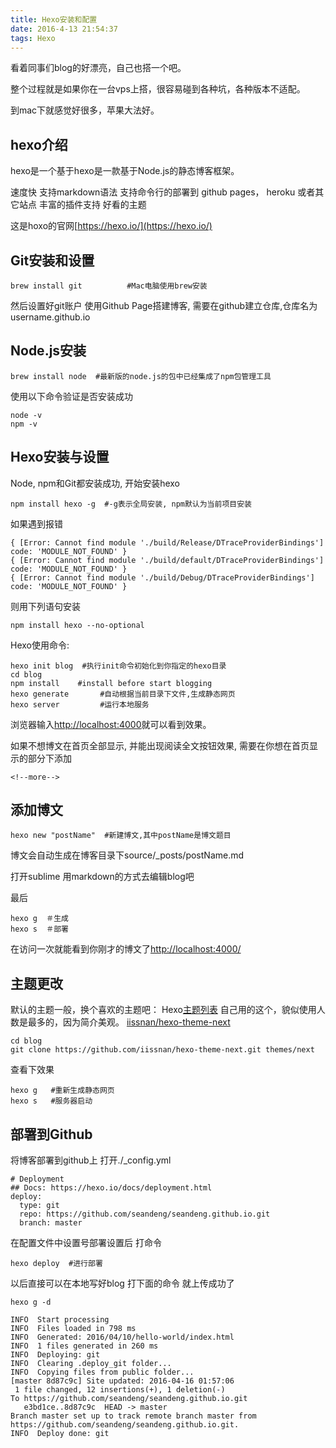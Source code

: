 ```yaml
---
title: Hexo安装和配置
date: 2016-4-13 21:54:37
tags: Hexo
---
```


看着同事们blog的好漂亮，自己也搭一个吧。

整个过程就是如果你在一台vps上搭，很容易碰到各种坑，各种版本不适配。

到mac下就感觉好很多，苹果大法好。

<!--more-->

## hexo介绍
hexo是一个基于hexo是一款基于Node.js的静态博客框架。

速度快
支持markdown语法
支持命令行的部署到 github pages， heroku 或者其它站点
丰富的插件支持
好看的主题

这是hoxo的官网[https://hexo.io/](https://hexo.io/)


## Git安装和设置



	brew install git          #Mac电脑使用brew安装 


然后设置好git账户
使用Github Page搭建博客, 需要在github建立仓库,仓库名为username.github.io

## Node.js安装


	brew install node  #最新版的node.js的包中已经集成了npm包管理工具


使用以下命令验证是否安装成功


	node -v
	npm -v


## Hexo安装与设置
Node, npm和Git都安装成功, 开始安装hexo


	npm install hexo -g  #-g表示全局安装, npm默认为当前项目安装




如果遇到报错

	{ [Error: Cannot find module './build/Release/DTraceProviderBindings'] code: 'MODULE_NOT_FOUND' }
	{ [Error: Cannot find module './build/default/DTraceProviderBindings'] code: 'MODULE_NOT_FOUND' }
	{ [Error: Cannot find module './build/Debug/DTraceProviderBindings'] code: 'MODULE_NOT_FOUND' }


则用下列语句安装

	npm install hexo --no-optional


Hexo使用命令:


	hexo init blog  #执行init命令初始化到你指定的hexo目录
	cd blog
	npm install    #install before start blogging
	hexo generate       #自动根据当前目录下文件,生成静态网页
	hexo server         #运行本地服务


浏览器输入[http://localhost:4000](http://localhost:4000)就可以看到效果。

如果不想博文在首页全部显示, 并能出现阅读全文按钮效果, 需要在你想在首页显示的部分下添加


	<!--more-->

## 添加博文
	hexo new "postName"  #新建博文,其中postName是博文题目

博文会自动生成在博客目录下source/_posts/postName.md

打开sublime 用markdown的方式去编辑blog吧

最后

	hexo g  ＃生成
	hexo s  ＃部署

在访问一次就能看到你刚才的博文了[http://localhost:4000/](http://localhost:4000/)


## 主题更改


默认的主题一般，换个喜欢的主题吧：
Hexo[主题列表](https://github.com/hexojs/hexo/wiki/Themes)
自己用的这个，貌似使用人数是最多的，因为简介美观。
[iissnan/hexo-theme-next](https://github.com/iissnan/hexo-theme-next)


	cd blog
	git clone https://github.com/iissnan/hexo-theme-next.git themes/next


查看下效果

	hexo g   #重新生成静态网页
	hexo s   #服务器启动

## 部署到Github

将博客部署到github上 打开./_config.yml

	# Deployment
	## Docs: https://hexo.io/docs/deployment.html
	deploy:
	  type: git
	  repo: https://github.com/seandeng/seandeng.github.io.git
  	  branch: master

在配置文件中设置号部署设置后 打命令

	hexo deploy  #进行部署

以后直接可以在本地写好blog 打下面的命令 就上传成功了

    hexo g -d

    INFO  Start processing
	INFO  Files loaded in 798 ms
	INFO  Generated: 2016/04/10/hello-world/index.html
	INFO  1 files generated in 260 ms
	INFO  Deploying: git
	INFO  Clearing .deploy_git folder...
	INFO  Copying files from public folder...
	[master 8d87c9c] Site updated: 2016-04-16 01:57:06
	 1 file changed, 12 insertions(+), 1 deletion(-)
	To https://github.com/seandeng/seandeng.github.io.git
	   e3bd1ce..8d87c9c  HEAD -> master
	Branch master set up to track remote branch master from https://github.com/seandeng/seandeng.github.io.git.
	INFO  Deploy done: git





